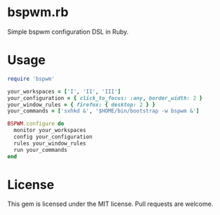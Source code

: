 # bspwm.rb
Simple bspwm configuration DSL in Ruby.

# Usage
```ruby
require 'bspwm'

your_workspaces = ['I', 'II', 'III']
your_configuration = { click_to_focus: :any, border_width: 2 }
your_window_rules = { firefox: { desktop: 2 } }
your_commands = ['sxhkd &', '$HOME/bin/bootstrap -w bspwm &']

BSPWM.configure do
  monitor your_workspaces
  config your_configuration
  rules your_window_rules
  run your_commands
end
```

# License

This gem is licensed under the MIT license. Pull requests are welcome.
